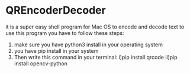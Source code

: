 # QREncoderDecoder
it is a super easy shell program for Mac OS to encode and decode text 
to use this program you have to follow these steps:
1. make sure you have python3 install in your operating system
2. you have pip install in your system
3. Then write this command in your terminal:
   i)pip install qrcode
   ii)pip install opencv-python

   
